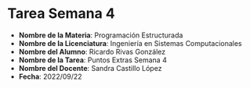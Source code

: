 ﻿Tarea Semana 4
==============

* **Nombre de la Materia**: Programación Estructurada
* **Nombre de la Licenciatura**: Ingeniería en Sistemas Computacionales
* **Nombre del Alumno**: Ricardo Rivas González
* **Nombre de la Tarea**: Puntos Extras Semana 4
* **Nombre del Docente**: Sandra Castillo López
* **Fecha**: 2022/09/22
